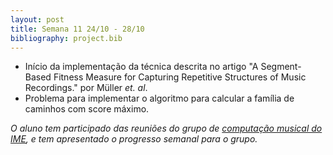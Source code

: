 ```yaml
---
layout: post
title: Semana 11 24/10 - 28/10
bibliography: project.bib
---
```


* Início da implementação da técnica descrita no artigo "A Segment-Based Fitness Measure for Capturing Repetitive Structures of Music Recordings."
por Müller *et. al*.
* Problema para implementar o algoritmo para calcular a família de caminhos com score máximo. 

*O aluno tem participado das reuniões do grupo de [computação musical do IME](http://compmus.ime.usp.br), e tem
apresentado o progresso semanal para o grupo.*
 
